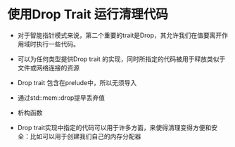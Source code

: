 # 使用Drop Trait 运行清理代码

- 对于智能指针模式来说，第二个重要的trait是Drop，其允许我们在值要离开作用域时执行一些代码。

- 可以为任何类型提供Drop trait 的实现，同时所指定的代码被用于释放类似于文件或网络连接的资源

- Drop trait 包含在prelude中，所以无须导入

- 通过std::mem::drop提早丢弃值

- 析构函数

- Drop trait实现中指定的代码可以用于许多方面，来使得清理变得方便和安全：比如可以用于创建我们自己的内存分配器
